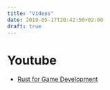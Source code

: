 ```yaml
---
title: "Videos"
date: 2019-05-17T20:42:50+02:00
draft: true
---
```


# Youtube

* [Rust for Game Development](https://www.youtube.com/watch?v=0xiBflBdels)
